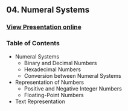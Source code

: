 ## 04. Numeral Systems
### [View Presentation online](https://rawgit.com/TelerikAcademy/CSharp-Part-2/master/Topics/04.%20Numeral%20Systems/slides/index.html)
### Table of Contents
- Numeral Systems
  - Binary and Decimal Numbers
  - Hexadecimal Numbers
  - Conversion between Numeral Systems
- Representation of Numbers
  - Positive and Negative Integer Numbers
  - Floating-Point Numbers
- Text Representation
